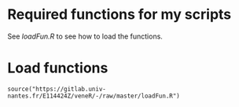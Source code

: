 Required functions for my scripts
==========================================

See *loadFun.R* to see how to load the functions.

# Load functions
```
source("https://gitlab.univ-nantes.fr/E114424Z/veneR/-/raw/master/loadFun.R")
```